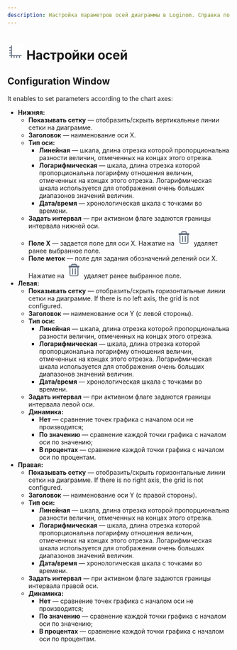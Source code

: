 ```yaml
---
description: Настройка параметров осей диаграммы в Loginom. Справка по интерфейсу. Включение сетки и логарифмической шкалы. Установка минимальных и максимальных значений осей. Включение динамики по значению или в процентах.
---
```

# ![](./../../images/icons/common/toolbar-controls/axis_default.svg) Настройки осей

## Configuration Window

It enables to set parameters according to the chart axes:

* **Нижняя:**
   * **Показывать сетку** — отобразить/скрыть вертикальные линии сетки на диаграмме.
   * **Заголовок** — наименование оси X.
   * **Тип оси:**
      * **Линейная** — шкала, длина отрезка которой пропорциональна разности величин, отмеченных на концах этого отрезка.
      * **Логарифмическая** — шкала, длина отрезка которой пропорциональна логарифму отношения величин, отмеченных на концах этого отрезка. Логарифмическая шкала используется для отображения очень больших диапазонов значений величин.
      * **Дата/время** — хронологическая шкала с точками во времени.
   * **Задать интервал** — при активном флаге задаются границы интервала нижней оси.
   * **Поле X** — задается поле для оси X. Нажатие на ![](./../../images/icons/common/toolbar-controls/delete_default.svg) удаляет ранее выбранное поле.
   * **Поле меток** — поле для задания обозначений делений оси X. Нажатие на ![](./../../images/icons/common/toolbar-controls/delete_default.svg) удаляет ранее выбранное поле.
* **Левая:**
   * **Показывать сетку** — отобразить/скрыть горизонтальные линии сетки на диаграмме. If there is no left axis, the grid is not configured.
   * **Заголовок** — наименование оси Y (с левой стороны).
   * **Тип оси:**
      * **Линейная** — шкала, длина отрезка которой пропорциональна разности величин, отмеченных на концах этого отрезка.
      * **Логарифмическая** — шкала, длина отрезка которой пропорциональна логарифму отношения величин, отмеченных на концах этого отрезка. Логарифмическая шкала используется для отображения очень больших диапазонов значений величин.
      * **Дата/время** — хронологическая шкала с точками во времени.
   * **Задать интервал** — при активном флаге задаются границы интервала левой оси.
   * **Динамика:**
      * **Нет** — сравнение точек графика с началом оси не производится;
      * **По значению** — сравнение каждой точки графика с началом оси по значению;
      * **В процентах** — сравнение каждой точки графика с началом оси по процентам.
* **Правая:**
   * **Показывать сетку** — отобразить/скрыть горизонтальные линии сетки на диаграмме. If there is no right axis, the grid is not configured.
   * **Заголовок** — наименование оси Y (с правой стороны).
   * **Тип оси:**
      * **Линейная** — шкала, длина отрезка которой пропорциональна разности величин, отмеченных на концах этого отрезка.
      * **Логарифмическая** — шкала, длина отрезка которой пропорциональна логарифму отношения величин, отмеченных на концах этого отрезка. Логарифмическая шкала используется для отображения очень больших диапазонов значений величин.
      * **Дата/время** — хронологическая шкала с точками во времени.
   * **Задать интервал** — при активном флаге задаются границы интервала правой оси.
   * **Динамика:**
      * **Нет** — сравнение точек графика с началом оси не производится;
      * **По значению** — сравнение каждой точки графика с началом оси по значению;
      * **В процентах** — сравнение каждой точки графика с началом оси по процентам.
